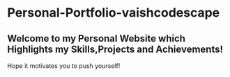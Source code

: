 # Personal-Portfolio-vaishcodescape
 ## Welcome to my Personal Website which Highlights my Skills,Projects and Achievements! 
 Hope it motivates you to push yourself!

